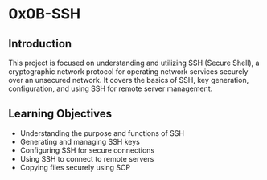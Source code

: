 # 0x0B-SSH

## Introduction
This project is focused on understanding and utilizing SSH (Secure Shell), a cryptographic network protocol for operating network services securely over an unsecured network. It covers the basics of SSH, key generation, configuration, and using SSH for remote server management.

## Learning Objectives
- Understanding the purpose and functions of SSH
- Generating and managing SSH keys
- Configuring SSH for secure connections
- Using SSH to connect to remote servers
- Copying files securely using SCP

